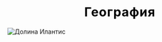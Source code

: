 <h1 style="font-weight:bold; letter-spacing:1px; color:black; text-align: center;"> География </h1>


![Долина Илантис](../images/dolina.png)

